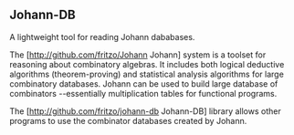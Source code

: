 Johann-DB
---------

A lightweight tool for reading Johann dababases.

The [http://github.com/fritzo/Johann Johann] system
is a toolset for reasoning about combinatory algebras.
It includes both logical deductive algorithms (theorem-proving)
and statistical analysis algorithms for large combinatory databases.
Johann can be used to build large database of combinators
--essentially multiplication tables for functional programs.

The [http://github.com/fritzo/johann-db Johann-DB] library
allows other programs to use the combinator databases created by Johann.

